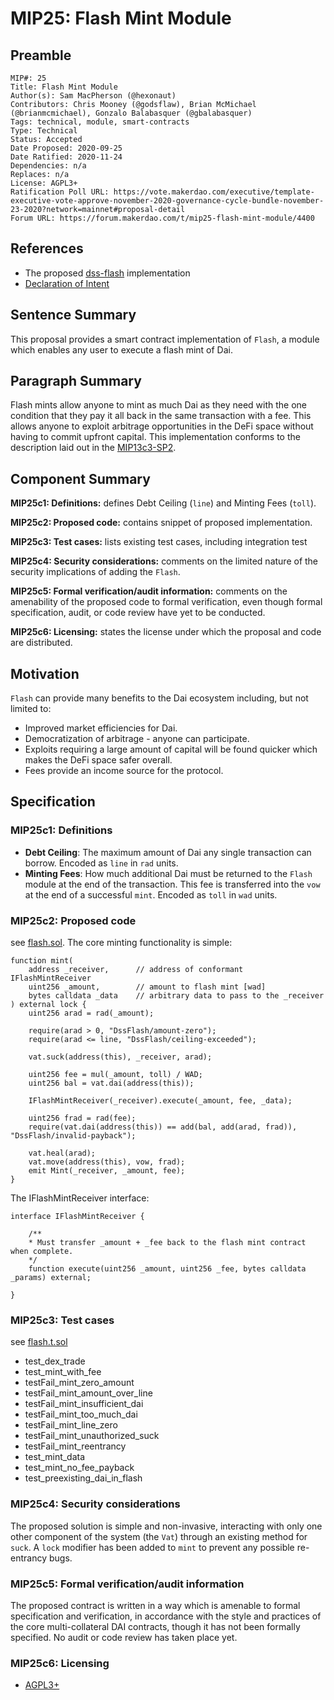 # MIP25: Flash Mint Module

## Preamble

```
MIP#: 25
Title: Flash Mint Module
Author(s): Sam MacPherson (@hexonaut)
Contributors: Chris Mooney (@godsflaw), Brian McMichael (@brianmcmichael), Gonzalo Balabasquer (@gbalabasquer)
Tags: technical, module, smart-contracts
Type: Technical
Status: Accepted
Date Proposed: 2020-09-25
Date Ratified: 2020-11-24
Dependencies: n/a
Replaces: n/a
License: AGPL3+
Ratification Poll URL: https://vote.makerdao.com/executive/template-executive-vote-approve-november-2020-governance-cycle-bundle-november-23-2020?network=mainnet#proposal-detail
Forum URL: https://forum.makerdao.com/t/mip25-flash-mint-module/4400
```

## References

* The proposed [dss-flash](https://github.com/hexonaut/dss-flash) implementation
* [Declaration of Intent](https://forum.makerdao.com/t/mip13c3-sp2-declaration-of-intent-dai-flash-mint-module/3635)

## Sentence Summary

This proposal provides a smart contract implementation of `Flash`, a module which enables any user to execute a flash mint of Dai.

## Paragraph Summary

Flash mints allow anyone to mint as much Dai as they need with the one condition that they pay it all back in the same transaction with a fee. This allows anyone to exploit arbitrage opportunities in the DeFi space without having to commit upfront capital. This implementation conforms to the description laid out in the [MIP13c3-SP2](https://forum.makerdao.com/t/mip13c3-sp2-declaration-of-intent-dai-flash-mint-module/3635).

## Component Summary

**MIP25c1: Definitions:** defines Debt Ceiling (`line`) and Minting Fees (`toll`).

**MIP25c2: Proposed code:** contains snippet of proposed implementation.

**MIP25c3: Test cases:** lists existing test cases, including integration test

**MIP25c4: Security considerations:** comments on the limited nature of the security implications of adding the `Flash`.

**MIP25c5: Formal verification/audit information:** comments on the amenability of the proposed code to formal verification, even though formal specification, audit, or code review have yet to be conducted.

**MIP25c6: Licensing:** states the license under which the proposal and code are distributed.

## Motivation

`Flash` can provide many benefits to the Dai ecosystem including, but not limited to:

* Improved market efficiencies for Dai.
* Democratization of arbitrage - anyone can participate.
* Exploits requiring a large amount of capital will be found quicker which makes the DeFi space safer overall.
* Fees provide an income source for the protocol.

## Specification

### MIP25c1: Definitions

- **Debt Ceiling**: The maximum amount of Dai any single transaction can borrow. Encoded as `line` in `rad` units.
- **Minting Fees**: How much additional Dai must be returned to the `Flash` module at the end of the transaction. This fee is transferred into the `vow` at the end of a successful `mint`. Encoded as `toll` in `wad` units.

### MIP25c2: Proposed code
   see [flash.sol](https://github.com/hexonaut/dss-flash/blob/master/src/flash.sol). The core minting functionality is simple:

```
function mint(
    address _receiver,      // address of conformant IFlashMintReceiver
    uint256 _amount,        // amount to flash mint [wad]
    bytes calldata _data    // arbitrary data to pass to the _receiver
) external lock {
    uint256 arad = rad(_amount);

    require(arad > 0, "DssFlash/amount-zero");
    require(arad <= line, "DssFlash/ceiling-exceeded");

    vat.suck(address(this), _receiver, arad);

    uint256 fee = mul(_amount, toll) / WAD;
    uint256 bal = vat.dai(address(this));

    IFlashMintReceiver(_receiver).execute(_amount, fee, _data);

    uint256 frad = rad(fee);
    require(vat.dai(address(this)) == add(bal, add(arad, frad)), "DssFlash/invalid-payback");

    vat.heal(arad);
    vat.move(address(this), vow, frad);
    emit Mint(_receiver, _amount, fee);
}
```

The IFlashMintReceiver interface:

```
interface IFlashMintReceiver {

    /**
    * Must transfer _amount + _fee back to the flash mint contract when complete.
    */
    function execute(uint256 _amount, uint256 _fee, bytes calldata _params) external;

}
```

### MIP25c3: Test cases

see [flash.t.sol](https://github.com/hexonaut/dss-flash/blob/master/src/flash.t.sol)

- test_dex_trade
- test_mint_with_fee
- testFail_mint_zero_amount
- testFail_mint_amount_over_line
- testFail_mint_insufficient_dai
- testFail_mint_too_much_dai
- testFail_mint_line_zero
- testFail_mint_unauthorized_suck
- testFail_mint_reentrancy
- test_mint_data
- test_mint_no_fee_payback
- test_preexisting_dai_in_flash

### MIP25c4: Security considerations

The proposed solution is simple and non-invasive, interacting with only one other component of the system (the `Vat`) through an existing method for `suck`. A `lock` modifier has been added to  `mint` to prevent any possible re-entrancy bugs.

### MIP25c5: Formal verification/audit information

The proposed contract is written in a way which is amenable to formal specification and verification, in accordance with the style and practices of the core multi-collateral DAI contracts, though it has not been formally specified. No audit or code review has taken place yet.

### MIP25c6: Licensing
   - [AGPL3+](https://www.gnu.org/licenses/agpl-3.0.en.html)
